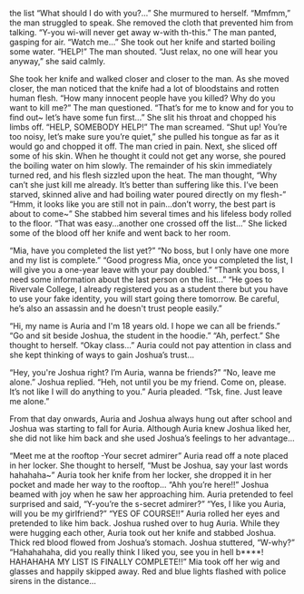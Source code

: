 the list
  “What should I do with you?...” She murmured to herself. “Mmfmm,” the man struggled to speak. She removed the cloth that prevented him from talking. “Y-you wi-will never get away w-with th-this.” The man panted, gasping for air. “Watch me…” She took out her knife and started boiling some water. “HELP!” The man shouted. “Just relax, no one will hear you anyway,” she said calmly. 

  She took her knife and walked closer and closer to the man. As she moved closer, the man noticed that the knife had a lot of bloodstains and rotten human flesh. “How many innocent people have you killed? Why do you want to kill me?” The man questioned. “That’s for me to know and for you to find out~ let’s have some fun first...” She slit his throat and chopped his limbs off. “HELP, SOMEBODY HELP!” The man screamed. “Shut up! You’re too noisy, let’s make sure you’re quiet,” she pulled his tongue as far as it would go and chopped it off. The man cried in pain. Next, she sliced off some of his skin. When he thought it could not get any worse, she poured the boiling water on him slowly. The remainder of his skin immediately turned red, and his flesh sizzled upon the heat. The man thought, “Why can’t she just kill me already. It’s better than suffering like this. I’ve been starved, skinned alive and had boiling water poured directly on my flesh-” “Hmm, it looks like you are still not in pain...don’t worry, the best part is about to come~” She stabbed him several times and his lifeless body rolled to the floor. “That was easy...another one crossed off the list...” She licked some of the blood off her knife and went back to her room.

  “Mia, have you completed the list yet?” “No boss, but I only have one more and my list is complete.” “Good progress Mia, once you completed the list, I will give you a one-year leave with your pay doubled.” “Thank you boss, I need some information about the last person on the list...” “He goes to Rivervale College, I already registered you as a student there but you have to use your fake identity, you will start going there tomorrow. Be careful, he’s also an assassin and he doesn't trust people easily.”

  “Hi, my name is Auria and I'm 18 years old. I hope we can all be friends.” “Go and sit beside Joshua, the student in the hoodie.” “Ah, perfect.” She thought to herself. “Okay class...” Auria could not pay attention in class and she kept thinking of ways to gain Joshua’s trust...

  “Hey, you're Joshua right? I’m Auria, wanna be friends?” “No, leave me alone.” Joshua replied. “Heh, not until you be my friend. Come on, please. It’s not like I will do anything to you.” Auria pleaded. “Tsk, fine. Just leave me alone.”

  From that day onwards, Auria and Joshua always hung out after school and Joshua was starting to fall for Auria. Although Auria knew Joshua liked her, she did not like him back and she used Joshua’s feelings to her advantage…

  “Meet me at the rooftop -Your secret admirer” Auria read off a note placed in her locker. She thought to herself, “Must be Joshua, say your last words hahahaha~” Auria took her knife from her locker, she dropped it in her pocket and made her way to the rooftop... “Ahh you’re here!!” Joshua beamed with joy when he saw her approaching him. Auria pretended to feel surprised and said, “Y-you’re the s-secret admirer?” “Yes, I like you Auria, will you be my girlfriend?” “YES OF COURSE!!” Auria rolled her eyes and pretended to like him back. Joshua rushed over to hug Auria. While they were hugging each other, Auria took out her knife and stabbed Joshua. Thick red blood flowed from Joshua’s stomach. Joshua stuttered, “W-why?” “Hahahahaha, did you really think I liked you, see you in hell b****! HAHAHAHA MY LIST IS FINALLY COMPLETE!!” Mia took off her wig and glasses and happily skipped away. Red and blue lights flashed with police sirens in the distance...
  
